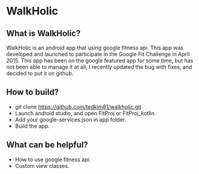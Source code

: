 # WalkHolic

## What is WalkHolic?
WalkHolic is an android app that using google fitness api.
This app was developed and launched to participate in the Google Fit Challenge in April 2015.
This app has been on the google featured app for some time, but has not been able to manage it at all,
I recently updated the bug with fixes, and decided to put it on github.

## How to build?
* git clone https://github.com/tedkim81/walkholic.git
* Launch android studio, and open FitProj or FitProj_kotlin.
* Add your google-services.json in app folder.
* Build the app.

## What can be helpful?
* How to use google fitness api.
* Custom view classes.